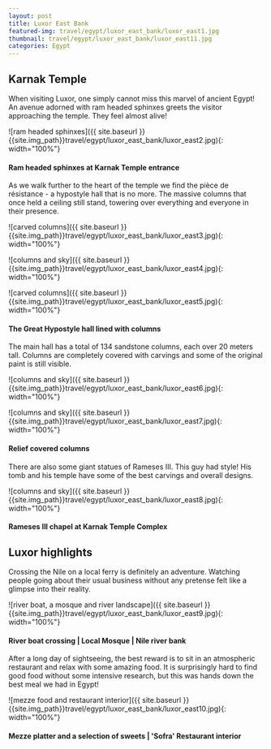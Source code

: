 ```yaml
---
layout: post
title: Luxor East Bank
featured-img: travel/egypt/luxor_east_bank/luxor_east1.jpg
thumbnail: travel/egypt/luxor_east_bank/luxor_east11.jpg
categories: Egypt
---
```


## Karnak Temple

When visiting Luxor, one simply cannot miss this marvel of ancient Egypt!
An avenue adorned with ram headed sphinxes greets the visitor approaching the temple. They feel almost alive!

![ram headed sphinxes]({{ site.baseurl }}{{site.img_path}}travel/egypt/luxor_east_bank/luxor_east2.jpg){: width="100%"}

#### Ram headed sphinxes at Karnak Temple entrance

As we walk further to the heart of the temple we find the pièce de résistance - a hypostyle hall that is no more. The massive columns that once held a ceiling still stand, towering over everything and everyone in their presence.

![carved columns]({{ site.baseurl }}{{site.img_path}}travel/egypt/luxor_east_bank/luxor_east3.jpg){: width="100%"}

![columns and sky]({{ site.baseurl }}{{site.img_path}}travel/egypt/luxor_east_bank/luxor_east4.jpg){: width="100%"}

![carved columns]({{ site.baseurl }}{{site.img_path}}travel/egypt/luxor_east_bank/luxor_east5.jpg){: width="100%"}

#### The Great Hypostyle hall lined with columns

The main hall has a total of 134 sandstone columns, each over 20 meters tall. Columns are completely covered with carvings and some of the original paint is still visible.

![columns and sky]({{ site.baseurl }}{{site.img_path}}travel/egypt/luxor_east_bank/luxor_east6.jpg){: width="100%"}

![columns and sky]({{ site.baseurl }}{{site.img_path}}travel/egypt/luxor_east_bank/luxor_east7.jpg){: width="100%"}

#### Relief covered columns

There are also some giant statues of Rameses III. This guy had style! His tomb and his temple have some of the best carvings and overall designs.

![columns and sky]({{ site.baseurl }}{{site.img_path}}travel/egypt/luxor_east_bank/luxor_east8.jpg){: width="100%"}

#### Rameses III chapel at Karnak Temple Complex

## Luxor highlights

Crossing the Nile on a local ferry is definitely an adventure. Watching people going about their usual business without any pretense felt like a glimpse into their reality.

![river boat, a mosque and river landscape]({{ site.baseurl }}{{site.img_path}}travel/egypt/luxor_east_bank/luxor_east9.jpg){: width="100%"}

#### River boat crossing | Local Mosque | Nile river bank

After a long day of sightseeing, the best reward is to sit in an atmospheric restaurant and relax with some amazing food. It is surprisingly hard to find good food without some intensive research, but this was hands down the best meal we had in Egypt!

![mezze food and restaurant interior]({{ site.baseurl }}{{site.img_path}}travel/egypt/luxor_east_bank/luxor_east10.jpg){: width="100%"}

#### Mezze platter and a selection of sweets | 'Sofra' Restaurant interior
